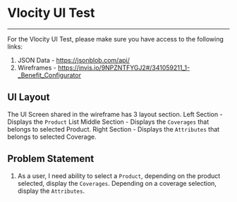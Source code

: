 # Vlocity UI Test
--------

For the Vlocity UI Test, please make sure you have access to the following links:
1. JSON Data - https://jsonblob.com/api/
2. Wireframes - https://invis.io/9NPZNTFYGJ2#/341059211_1-_Benefit_Configurator

## UI Layout
The UI Screen shared in the wireframe has 3 layout section.
Left Section - Displays the `Product` List
Middle Section - Displays the `Coverages` that belongs to selected Product.
Right Section - Displays the `Attributes` that belongs to selected Coverage.

## Problem Statement
1. As a user, I need ability to select a `Product`, depending on the product selected, display the `Coverages`. Depending on a coverage selection, display the `Attributes`.


